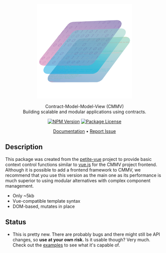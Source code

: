 <p align="center">
  <a href="https://cmmv.io/" target="blank"><img src="https://raw.githubusercontent.com/andrehrferreira/docs.cmmv.io/main/public/assets/logo_CMMV2_icon.png" width="300" alt="CMMV Logo" /></a>
</p>
<p align="center">Contract-Model-Model-View (CMMV) <br/> Building scalable and modular applications using contracts.</p>
<p align="center">
    <a href="https://www.npmjs.com/package/@cmmv/core"><img src="https://img.shields.io/npm/v/@cmmv/core.svg" alt="NPM Version" /></a>
    <a href="https://github.com/andrehrferreira/cmmv/blob/main/LICENSE"><img src="https://img.shields.io/npm/l/@cmmv/core.svg" alt="Package License" /></a>
</p>

<p align="center">
  <a href="https://cmmv.io">Documentation</a> &bull;
  <a href="https://github.com/andrehrferreira/cmmv-reactivity/issues">Report Issue</a>
</p>

## Description

This package was created from the [petite-vue](https://github.com/vuejs/petite-vue) project to provide basic context control functions similar to [vue.js](https://vuejs.org) for the CMMV project frontend. Although it is possible to add a frontend framework to CMMV, we recommend that you use this version as the main one as its performance is much superior to using modular alternatives with complex component management.

- Only ~5kb
- Vue-compatible template syntax
- DOM-based, mutates in place

## Status

- This is pretty new. There are probably bugs and there might still be API changes, so **use at your own risk.** Is it usable though? Very much. Check out the [examples](https://github.com/andrehrferreira/cmmv-reactivity/tree/main/samples) to see what it's capable of.